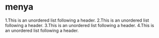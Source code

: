 # menya

1.This is an unordered list following a header.
2.This is an unordered list following a header.
3.This is an unordered list following a header.
4.This is an unordered list following a header.
